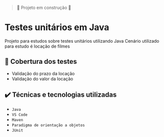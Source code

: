 
> :construction: Projeto em construção :construction:


# Testes unitários em Java

Projeto para estudos sobre testes unitários utilizando Java
Cenário utilizado para estudo é locação de filmes



## :hammer: Cobertura dos testes

- Validação do prazo da locação
- Validação do valor da locação


## ✔️ Técnicas e tecnologias utilizadas

- ``Java``
- ``VS Code``
- ``Maven``
- ``Paradigma de orientação a objetos``
- ``JUnit``
